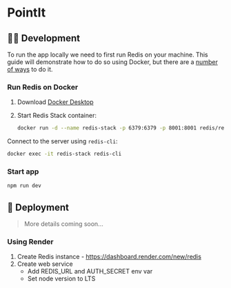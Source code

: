 # PointIt

## 👷‍♂️ Development

To run the app locally we need to first run Redis on your machine. This guide will demonstrate how to do so using Docker, but there are a [number of ways](https://redis.io/docs/install/) to do it.

### Run Redis on Docker

1. Download [Docker Desktop](https://www.docker.com/products/docker-desktop/)
2. Start Redis Stack container:

   ```sh
   docker run -d --name redis-stack -p 6379:6379 -p 8001:8001 redis/redis-stack:latest
   ```

Connect to the server using `redis-cli`:

```sh
docker exec -it redis-stack redis-cli
```

### Start app

```sh
npm run dev
```

## 🚀 Deployment

> More details coming soon...

### Using Render

1. Create Redis instance - https://dashboard.render.com/new/redis
2. Create web service
   - Add REDIS_URL and AUTH_SECRET env var
   - Set node version to LTS
